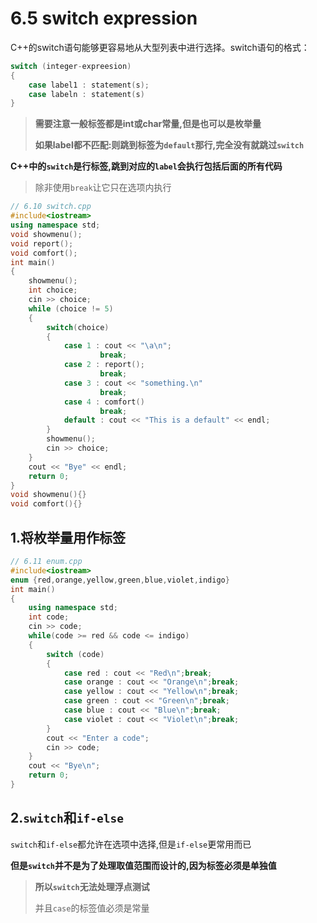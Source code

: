 # 6.5 switch expression

C++的switch语句能够更容易地从大型列表中进行选择。switch语句的格式：

```cpp
switch (integer-expreesion)
{
    case label1 : statement(s);
    case labeln : statement(s)
}
```

>   **需要注意一般标签都是int或char常量,但是也可以是枚举量**
>
>   **如果label都不匹配:则跳到标签为`default`那行,完全没有就跳过`switch`**

**C++中的`switch`是行标签,跳到对应的`label`会执行包括后面的所有代码**

>   除非使用`break`让它只在选项内执行

```cpp
// 6.10 switch.cpp
#include<iostream>
using namespace std;
void showmenu();
void report();
void comfort();
int main()
{
    showmenu();
    int choice;
    cin >> choice;
    while (choice != 5)
    {
        switch(choice)
        {
            case 1 : cout << "\a\n";
                	break;
            case 2 : report();
                	break;
            case 3 : cout << "something.\n"
                	break;
            case 4 : comfort()
                	break;
            default : cout << "This is a default" << endl;
        }
        showmenu();
        cin >> choice;
    }
    cout << "Bye" << endl;
    return 0;
}
void showmenu(){}
void comfort(){}
```

## 1.将枚举量用作标签

```cpp
// 6.11 enum.cpp
#include<iostream>
enum {red,orange,yellow,green,blue,violet,indigo}
int main()
{
    using namespace std;
    int code;
    cin >> code;
    while(code >= red && code <= indigo)
    {
        switch (code)
        {
            case red : cout << "Red\n";break;
            case orange : cout << "Orange\n";break;
            case yellow : cout << "Yellow\n";break;
            case green : cout << "Green\n";break;
            case blue : cout << "Blue\n";break;
            case violet : cout << "Violet\n";break;
        }
        cout << "Enter a code";
        cin >> code;
    }
    cout << "Bye\n";
    return 0;
}
```

## 2.`switch`和`if-else`

`switch`和`if-else`都允许在选项中选择,但是`if-else`更常用而已

**但是`switch`并不是为了处理取值范围而设计的,因为标签必须是单独值**

>   **所以`switch`无法处理浮点测试**
>
>   并且`case`的标签值必须是常量